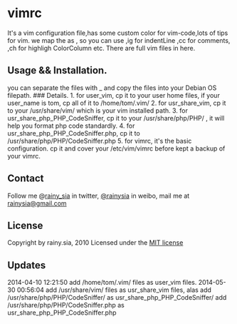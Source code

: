 vimrc
=====

It's a vim configuration file,has some custom color for vim-code,lots of tips for vim.
we map the <Leader> as , 
    so you can use ,ig for indentLine  ,cc for comments, ,ch for highligh ColorColumn etc.
    There are full vim files in here.

Usage && Installation.
---------------------------------
you can separate the files with _  and copy the files into your Debian OS filepath.
        ### Details.
        1.  for user_vim,   cp it to your user home files, if your user_name is tom, cp all of it to /home/tom/.vim/
        2.  for usr_share_vim, cp it to your /usr/share/vim/ which is your vim installed path.
        3.  for usr_share_php_PHP_CodeSniffer, cp it to your /usr/share/php/PHP/ , it will help you format php code standardly.
        4.  for usr_share_php_PHP_CodeSniffer.php, cp it to /usr/share/php/PHP/CodeSniffer.php
        5.  for vimrc, it's the basic configuration. cp it and cover your /etc/vim/vimrc before kept a backup of your vimrc.

Contact
---------------------------------
Follow me @[rainy_sia](https://twitter.com/rainy_sia) in twitter, [@rainysia](http://weibo.com/rainysia) in weibo, mail me at rainysia@gmail.com 

License
---------------------------------
Copyright by rainy.sia, 2010 Licensed under the [MIT license](http://www.opensource.org/licenses/mit-license.php)

Updates
---------------------------------
2014-04-10 12:21:50 add /home/tom/.vim/ files as user_vim files.
2014-05-30 00:56:04 add /usr/share/vim/ files as usr_share_vim files, alas 
                    add /usr/share/php/PHP/CodeSniffer/ as usr_share_php_PHP_CodeSniffer/
                    add /usr/share/php/PHP/CodeSniffer.php as usr_share_php_PHP_CodeSniffer.php